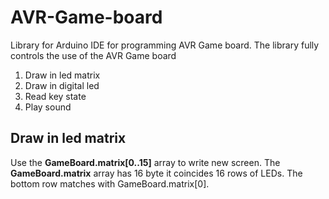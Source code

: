 # AVR-Game-board
Library for Arduino IDE for programming AVR Game board.
The library fully controls the use of the AVR Game board
1. Draw in led matrix
2. Draw in digital led
3. Read key state
4. Play sound

<h2>Draw in led matrix</h2>
Use the <b>GameBoard.matrix[0..15]</b> array to write new screen. 
The <b>GameBoard.matrix</b> array has 16 byte it coincides 16 rows of LEDs. The bottom row matches with GameBoard.matrix[0].
